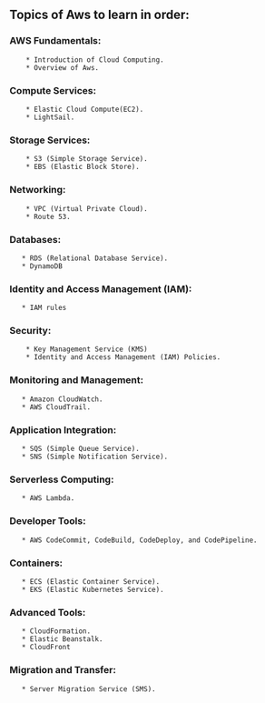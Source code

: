 ## Topics of Aws to learn in order:

### AWS Fundamentals:

        * Introduction of Cloud Computing.
        * Overview of Aws.
        
### Compute Services:

        * Elastic Cloud Compute(EC2).
        * LightSail.
        
### Storage Services:

        * S3 (Simple Storage Service).
        * EBS (Elastic Block Store).

### Networking:

        * VPC (Virtual Private Cloud).
        * Route 53.

### Databases:

       * RDS (Relational Database Service).
       * DynamoDB

### Identity and Access Management (IAM):

       * IAM rules
       
### Security:

        * Key Management Service (KMS)
        * Identity and Access Management (IAM) Policies.

### Monitoring and Management:

       * Amazon CloudWatch.
       * AWS CloudTrail.

### Application Integration:

       * SQS (Simple Queue Service).
       * SNS (Simple Notification Service).
       
### Serverless Computing:

       * AWS Lambda.

### Developer Tools:

       * AWS CodeCommit, CodeBuild, CodeDeploy, and CodePipeline.

### Containers:

       * ECS (Elastic Container Service).
       * EKS (Elastic Kubernetes Service).
       
### Advanced Tools:

       * CloudFormation.
       * Elastic Beanstalk.
       * CloudFront

### Migration and Transfer:

       * Server Migration Service (SMS).
       
       
       
       
        
     

